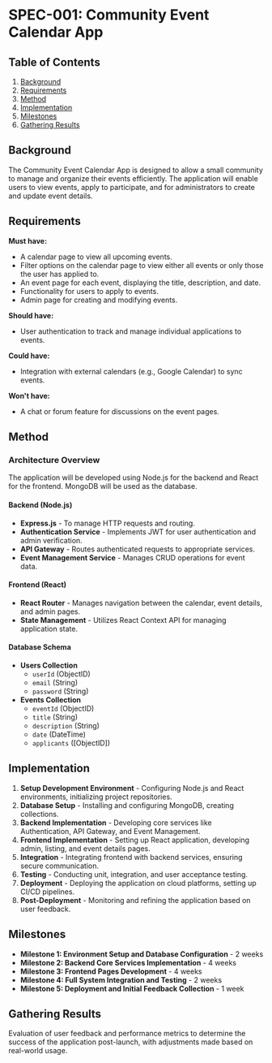 # SPEC-001: Community Event Calendar App

## Table of Contents
1. [Background](#background)
2. [Requirements](#requirements)
3. [Method](#method)
4. [Implementation](#implementation)
5. [Milestones](#milestones)
6. [Gathering Results](#gathering-results)

## Background

The Community Event Calendar App is designed to allow a small community to manage and organize their events efficiently. The application will enable users to view events, apply to participate, and for administrators to create and update event details.

## Requirements

**Must have:**
- A calendar page to view all upcoming events.
- Filter options on the calendar page to view either all events or only those the user has applied to.
- An event page for each event, displaying the title, description, and date.
- Functionality for users to apply to events.
- Admin page for creating and modifying events.

**Should have:**
- User authentication to track and manage individual applications to events.

**Could have:**
- Integration with external calendars (e.g., Google Calendar) to sync events.

**Won't have:**
- A chat or forum feature for discussions on the event pages.

## Method

### Architecture Overview

The application will be developed using Node.js for the backend and React for the frontend. MongoDB will be used as the database.

#### Backend (Node.js)
- **Express.js** - To manage HTTP requests and routing.
- **Authentication Service** - Implements JWT for user authentication and admin verification.
- **API Gateway** - Routes authenticated requests to appropriate services.
- **Event Management Service** - Manages CRUD operations for event data.

#### Frontend (React)
- **React Router** - Manages navigation between the calendar, event details, and admin pages.
- **State Management** - Utilizes React Context API for managing application state.

#### Database Schema

- **Users Collection**
  - `userId` (ObjectID)
  - `email` (String)
  - `password` (String)
- **Events Collection**
  - `eventId` (ObjectID)
  - `title` (String)
  - `description` (String)
  - `date` (DateTime)
  - `applicants` ([ObjectID])

## Implementation

1. **Setup Development Environment** - Configuring Node.js and React environments, initializing project repositories.
2. **Database Setup** - Installing and configuring MongoDB, creating collections.
3. **Backend Implementation** - Developing core services like Authentication, API Gateway, and Event Management.
4. **Frontend Implementation** - Setting up React application, developing admin, listing, and event details pages.
5. **Integration** - Integrating frontend with backend services, ensuring secure communication.
6. **Testing** - Conducting unit, integration, and user acceptance testing.
7. **Deployment** - Deploying the application on cloud platforms, setting up CI/CD pipelines.
8. **Post-Deployment** - Monitoring and refining the application based on user feedback.

## Milestones

- **Milestone 1: Environment Setup and Database Configuration** - 2 weeks
- **Milestone 2: Backend Core Services Implementation** - 4 weeks
- **Milestone 3: Frontend Pages Development** - 4 weeks
- **Milestone 4: Full System Integration and Testing** - 2 weeks
- **Milestone 5: Deployment and Initial Feedback Collection** - 1 week

## Gathering Results

Evaluation of user feedback and performance metrics to determine the success of the application post-launch, with adjustments made based on real-world usage.
